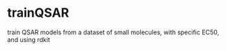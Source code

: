# trainQSAR

train QSAR models from a dataset of small molecules, with specific EC50, and using rdkit
